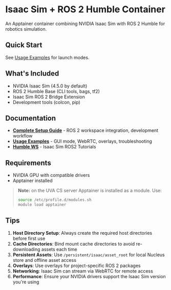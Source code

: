 # Isaac Sim + ROS 2 Humble Container

An Apptainer container combining NVIDIA Isaac Sim with ROS 2 Humble for robotics simulation.

## Quick Start
See [Usage Examples](docs/usage.md) for launch modes.

## What's Included
- NVIDIA Isaac Sim (4.5.0 by default)
- ROS 2 Humble Base (CLI tools, bags, tf2)
- Isaac Sim ROS 2 Bridge Extension
- Development tools (colcon, pip)

## Documentation
- **[Complete Setup Guide](docs/host_setup.md)** - ROS 2 workspace integration, development workflow
- **[Usage Examples](docs/usage.md)** - GUI mode, WebRTC, overlays, troubleshooting
- **[Humble WS](docs/Isaac_Sim_humble_ws.md)** - Isaac Sim ROS2 Tutorials

## Requirements
- NVIDIA GPU with compatible drivers
- Apptainer installed
> **Note:** on the UVA CS server Apptainer is installed as a module. Use: 
> ```bash
> source /etc/profile.d/modules.sh
> module load apptainer
> ```

## Tips
1. **Host Directory Setup**: Always create the required host directories before first use
2. **Cache Directories**: Bind mount cache directories to avoid re-downloading assets each time
3. **Persistent Assets**: Use `/persistent/isaac/asset_root` for local Nucleus store and offline asset access
4. **Overlays**: Use overlays for project-specific ROS 2 packages
5. **Networking**: Isaac Sim can stream via WebRTC for remote access
6. **Performance**: Ensure your NVIDIA drivers support the Isaac Sim version you're using
